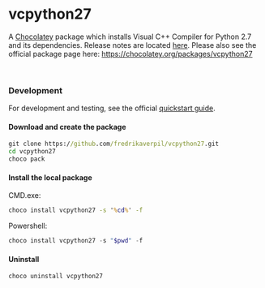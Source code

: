 # vcpython27

A [Chocolatey](https://chocolatey.org) package which installs Visual C++ Compiler for Python 2.7 and its dependencies. Release notes are located [here](https://github.com/fredrikaverpil/vcpython27/releases). Please also see the official package page here: https://chocolatey.org/packages/vcpython27

<br>

### Development

For development and testing, see the official [quickstart guide](https://github.com/chocolatey/choco/wiki/CreatePackagesQuickStart#quick-start-guide).

#### Download and create the package

```cmd
git clone https://github.com/fredrikaverpil/vcpython27.git
cd vcpython27
choco pack
```

#### Install the local package

CMD.exe:

```cmd
choco install vcpython27 -s '%cd%' -f
```

Powershell:

```powershell
choco install vcpython27 -s "$pwd" -f
```

#### Uninstall

```cmd
choco uninstall vcpython27
```
